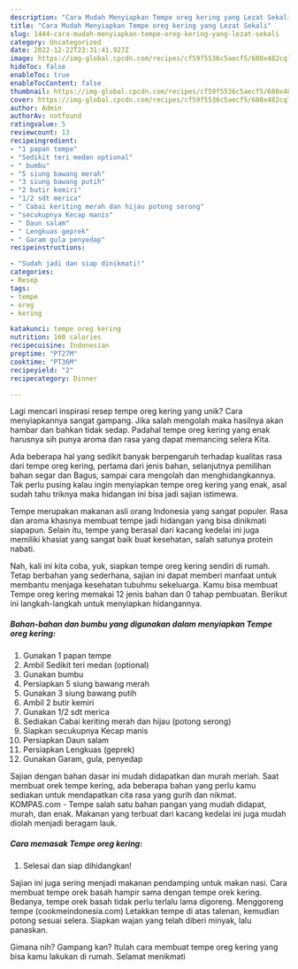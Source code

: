 ```yaml
---
description: "Cara Mudah Menyiapkan Tempe oreg kering yang Lezat Sekali"
title: "Cara Mudah Menyiapkan Tempe oreg kering yang Lezat Sekali"
slug: 1444-cara-mudah-menyiapkan-tempe-oreg-kering-yang-lezat-sekali
category: Uncategorized
date: 2022-12-22T23:31:41.927Z
image: https://img-global.cpcdn.com/recipes/cf59f5536c5aecf5/680x482cq70/tempe-oreg-kering-foto-resep-utama.jpg
hideToc: false
enableToc: true
enableTocContent: false
thumbnail: https://img-global.cpcdn.com/recipes/cf59f5536c5aecf5/680x482cq70/tempe-oreg-kering-foto-resep-utama.jpg
cover: https://img-global.cpcdn.com/recipes/cf59f5536c5aecf5/680x482cq70/tempe-oreg-kering-foto-resep-utama.jpg
author: Admin
authorAv: notfound
ratingvalue: 5
reviewcount: 13
recipeingredient:
- "1 papan tempe"
- "Sedikit teri medan optional"
- " bumbu"
- "5 siung bawang merah"
- "3 siung bawang putih"
- "2 butir kemiri"
- "1/2 sdt merica"
- " Cabai keriting merah dan hijau potong serong"
- "secukupnya Kecap manis"
- " Daun salam"
- " Lengkuas geprek"
- " Garam gula penyedap"
recipeinstructions:

- "Sudah jadi dan siap dinikmati!"
categories:
- Resep
tags:
- tempe
- oreg
- kering

katakunci: tempe oreg kering 
nutrition: 160 calories
recipecuisine: Indonesian
preptime: "PT27M"
cooktime: "PT36M"
recipeyield: "2"
recipecategory: Dinner

---
```





Lagi mencari inspirasi resep tempe oreg kering yang unik? Cara menyiapkannya sangat gampang. Jika salah mengolah maka hasilnya akan hambar dan bahkan tidak sedap. Padahal tempe oreg kering yang enak harusnya sih punya aroma dan rasa yang dapat memancing selera Kita.





Ada beberapa hal yang sedikit banyak berpengaruh terhadap kualitas rasa dari tempe oreg kering, pertama dari jenis bahan, selanjutnya pemilihan bahan segar dan Bagus, sampai cara mengolah dan menghidangkannya. Tak perlu pusing kalau ingin menyiapkan tempe oreg kering yang enak,      asal sudah tahu triknya maka hidangan ini bisa jadi sajian istimewa.














Tempe merupakan makanan asli orang Indonesia yang sangat populer. Rasa dan aroma khasnya membuat tempe jadi hidangan yang bisa dinikmati siapapun. Selain itu, tempe yang berasal dari kacang kedelai ini juga memiliki khasiat yang sangat baik buat kesehatan, salah satunya protein nabati.






Nah, kali ini kita coba, yuk, siapkan tempe oreg kering sendiri di rumah. Tetap berbahan yang sederhana, sajian ini dapat memberi manfaat untuk membantu menjaga kesehatan tubuhmu sekeluarga. Kamu bisa membuat Tempe oreg kering memakai 12 jenis bahan dan 0 tahap pembuatan. Berikut ini langkah-langkah untuk menyiapkan hidangannya.

<!--inarticleads1-->

##### Bahan-bahan dan bumbu yang digunakan dalam menyiapkan Tempe oreg kering:

1. Gunakan 1 papan tempe
1. Ambil Sedikit teri medan (optional)
1. Gunakan  bumbu
1. Persiapkan 5 siung bawang merah
1. Gunakan 3 siung bawang putih
1. Ambil 2 butir kemiri
1. Gunakan 1/2 sdt merica
1. Sediakan  Cabai keriting merah dan hijau (potong serong)
1. Siapkan secukupnya Kecap manis
1. Persiapkan  Daun salam
1. Persiapkan  Lengkuas (geprek)
1. Gunakan  Garam, gula, penyedap


Sajian dengan bahan dasar ini mudah didapatkan dan murah meriah. Saat membuat orek tempe kering, ada beberapa bahan yang perlu kamu sediakan untuk mendapatkan cita rasa yang gurih dan nikmat. KOMPAS.com - Tempe salah satu bahan pangan yang mudah didapat, murah, dan enak. Makanan yang terbuat dari kacang kedelai ini juga mudah diolah menjadi beragam lauk. 

<!--inarticleads2-->

##### Cara memasak Tempe oreg kering:


1. Selesai dan siap dihidangkan!

Sajian ini juga sering menjadi makanan pendamping untuk makan nasi. Cara membuat tempe orek basah hampir sama dengan tempe orek kering. Bedanya, tempe orek basah tidak perlu terlalu lama digoreng. Menggoreng tempe (cookmeindonesia.com) Letakkan tempe di atas talenan, kemudian potong sesuai selera. Siapkan wajan yang telah diberi minyak, lalu panaskan. 

Gimana nih? Gampang kan? Itulah cara membuat tempe oreg kering yang bisa kamu lakukan di rumah. Selamat menikmati
